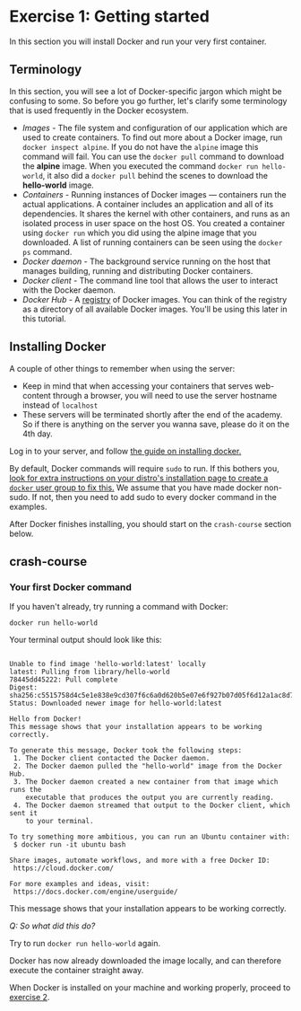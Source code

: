 # Exercise 1: Getting started

In this section you will install Docker and run your very first container.

## Terminology
In this section, you will see a lot of Docker-specific jargon which might be confusing to some. So before you go further, let's clarify some terminology that is used frequently in the Docker ecosystem.

- *Images* - The file system and configuration of our application which are used to create containers. To find out more about a Docker image, run `docker inspect alpine`. If you do not have the `alpine` image this command will fail. You can use the `docker pull` command to download the **alpine** image. When you executed the command `docker run hello-world`, it also did a `docker pull` behind the scenes to download the **hello-world** image.
- *Containers* - Running instances of Docker images &mdash; containers run the actual applications. A container includes an application and all of its dependencies. It shares the kernel with other containers, and runs as an isolated process in user space on the host OS. You created a container using `docker run` which you did using the alpine image that you downloaded. A list of running containers can be seen using the `docker ps` command.
- *Docker daemon* - The background service running on the host that manages building, running and distributing Docker containers.
- *Docker client* - The command line tool that allows the user to interact with the Docker daemon.
- *Docker Hub* - A [registry](https://hub.docker.com/explore/) of Docker images. You can think of the registry as a directory of all available Docker images. You'll be using this later in this tutorial.

## Installing Docker

A couple of other things to remember when using the server:

* Keep in mind that when accessing your containers that serves web-content through a browser, you will need to use the server hostname instead of ``localhost``
* These servers will be terminated shortly after the end of the academy. So if there is anything on the server you wanna save, please do it on the 4th day.

Log in to your server, and follow [the guide on installing docker.](https://store.docker.com/editions/community/docker-ce-server-ubuntu)

By default, Docker commands will require `sudo` to run. If this bothers you, [look for extra instructions on your distro's installation page to create a `docker` user group to fix this.](https://docs.docker.com/engine/installation/linux/linux-postinstall/)
We assume that you have made docker non-sudo. If not, then you need to add sudo to every docker command in the examples.

After Docker finishes installing, you should start on the `crash-course` section below.

## crash-course

### Your first Docker command


If you haven't already, try running a command with Docker:

`docker run hello-world`

Your terminal output should look like this:
```

Unable to find image 'hello-world:latest' locally
latest: Pulling from library/hello-world
78445dd45222: Pull complete
Digest: sha256:c5515758d4c5e1e838e9cd307f6c6a0d620b5e07e6f927b07d05f6d12a1ac8d7
Status: Downloaded newer image for hello-world:latest

Hello from Docker!
This message shows that your installation appears to be working correctly.

To generate this message, Docker took the following steps:
 1. The Docker client contacted the Docker daemon.
 2. The Docker daemon pulled the "hello-world" image from the Docker Hub.
 3. The Docker daemon created a new container from that image which runs the
    executable that produces the output you are currently reading.
 4. The Docker daemon streamed that output to the Docker client, which sent it
    to your terminal.

To try something more ambitious, you can run an Ubuntu container with:
 $ docker run -it ubuntu bash

Share images, automate workflows, and more with a free Docker ID:
 https://cloud.docker.com/

For more examples and ideas, visit:
 https://docs.docker.com/engine/userguide/

```
This message shows that your installation appears to be working correctly.

_*Q: So what did this do?*_

Try to run `docker run hello-world` again.

Docker has now already downloaded the image locally, and can therefore execute the container straight away.

When Docker is installed on your machine and working properly, proceed to [exercise 2](./2.md).
